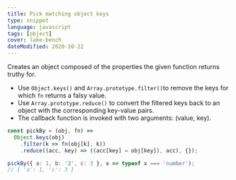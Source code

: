 ```yaml
---
title: Pick matching object keys
type: snippet
language: javascript
tags: [object]
cover: lake-bench
dateModified: 2020-10-22
---
```


Creates an object composed of the properties the given function returns truthy for.

- Use `Object.keys()` and `Array.prototype.filter()`to remove the keys for which `fn` returns a falsy value.
- Use `Array.prototype.reduce()` to convert the filtered keys back to an object with the corresponding key-value pairs.
- The callback function is invoked with two arguments: (value, key).

```js
const pickBy = (obj, fn) =>
  Object.keys(obj)
    .filter(k => fn(obj[k], k))
    .reduce((acc, key) => ((acc[key] = obj[key]), acc), {});

pickBy({ a: 1, b: '2', c: 3 }, x => typeof x === 'number');
// { 'a': 1, 'c': 3 }
```
